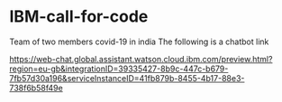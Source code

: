 # IBM-call-for-code

Team of two members
covid-19 in india 
The following is a chatbot link 

https://web-chat.global.assistant.watson.cloud.ibm.com/preview.html?region=eu-gb&integrationID=39335427-8b9c-447c-b679-7fb57d30a196&serviceInstanceID=41fb879b-8455-4b17-88e3-738f6b58f49e
